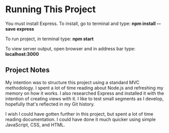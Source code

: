 # Running This Project
You must install Express. To install, go to terminal and type: **npm install --save express**

To run project, in terminal type: **npm start**

To view server output, open browser and in address bar type: **localhost:3000**

## Project Notes
My intention was to structure this project using a standard MVC methodology.
I spent a lot of time reading about Node.js and refreshing my memory on how it works.
I also researched Express and installed it with the intention of creating views with it.
I like to test small segments as I develop, hopefully that's reflected in my Git history.

I wish I could have gotten further in this project, but spent a lot of time reading documentation.
I could have done it much quicker using simple JavaScript, CSS, and HTML.